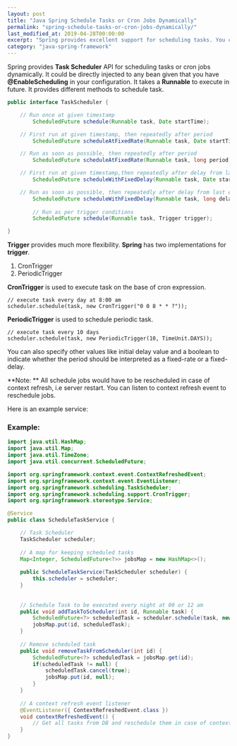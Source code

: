 ```yaml
---
layout: post
title: "Java Spring Schedule Tasks or Cron Jobs Dynamically"
permalink: "spring-schedule-tasks-or-cron-jobs-dynamically/"
last_modified_at: 2019-04-28T00:00:00
excerpt: "Spring provides excellent support for scheduling tasks. You can simple schedule tasks or use cron expressions, either at compile time or dynamically at run time."
category: "java-spring-framework"
---
```

Spring provides **Task Scheduler** API for scheduling tasks or cron jobs dynamically. It could be directly injected to any bean given that you have **@EnableScheduling** in your configuration. It takes a **Runnable** to execute in future. It provides different methods to schedule task.

```java
public interface TaskScheduler {

	// Run once at given timestamp
        ScheduledFuture schedule(Runnable task, Date startTime);

	// First run at given timestamp, then repeatedly after period 
        ScheduledFuture scheduleAtFixedRate(Runnable task, Date startTime, long period);

	// Run as soon as possible, then repeatedly after period
        ScheduledFuture scheduleAtFixedRate(Runnable task, long period);

	// First run at given timestamp,then repeatedly after delay from last execution
        ScheduledFuture scheduleWithFixedDelay(Runnable task, Date startTime, long delay);

	// Run as soon as possible, then repeatedly after delay from last execution
        ScheduledFuture scheduleWithFixedDelay(Runnable task, long delay);
        
        // Run as per trigger conditions
        ScheduledFuture schedule(Runnable task, Trigger trigger);

}
```



**Trigger** provides much more flexibility. **Spring** has two implementations for **trigger**. 

1. CronTrigger
2. PeriodicTrigger

**CronTrigger** is used to execute task on the base of cron expression.

```
// execute task every day at 8:00 am
scheduler.schedule(task, new CronTrigger("0 0 8 * * ?"));
```

**PeriodicTrigger** is used to schedule periodic task. 

```
// execute task every 10 days
scheduler.schedule(task, new PeriodicTrigger(10, TimeUnit.DAYS));
```

You can also specify other values like initial delay value and a boolean to indicate whether the period should be interpreted as a fixed-rate or a fixed-delay.

**Note: ** All schedule jobs would have to be rescheduled in case of context refresh, i.e server restart. You can listen to context refresh event to reschedule jobs.

Here is an example service:

### Example: 

```java
import java.util.HashMap;
import java.util.Map;
import java.util.TimeZone;
import java.util.concurrent.ScheduledFuture;

import org.springframework.context.event.ContextRefreshedEvent;
import org.springframework.context.event.EventListener;
import org.springframework.scheduling.TaskScheduler;
import org.springframework.scheduling.support.CronTrigger;
import org.springframework.stereotype.Service;

@Service
public class ScheduleTaskService {

	// Task Scheduler
	TaskScheduler scheduler;
	
	// A map for keeping scheduled tasks
	Map<Integer, ScheduledFuture<?>> jobsMap = new HashMap<>();
	
	public ScheduleTaskService(TaskScheduler scheduler) {
		this.scheduler = scheduler;
	}
	
	
	// Schedule Task to be executed every night at 00 or 12 am
	public void addTaskToScheduler(int id, Runnable task) {
		ScheduledFuture<?> scheduledTask = scheduler.schedule(task, new CronTrigger("0 0 0 * * ?", TimeZone.getTimeZone(TimeZone.getDefault().getID())));
		jobsMap.put(id, scheduledTask);
	}
	
	// Remove scheduled task 
	public void removeTaskFromScheduler(int id) {
		ScheduledFuture<?> scheduledTask = jobsMap.get(id);
		if(scheduledTask != null) {
			scheduledTask.cancel(true);
			jobsMap.put(id, null);
		}
	}
	
	// A context refresh event listener
	@EventListener({ ContextRefreshedEvent.class })
	void contextRefreshedEvent() {
		// Get all tasks from DB and reschedule them in case of context restarted
	}
}
```
